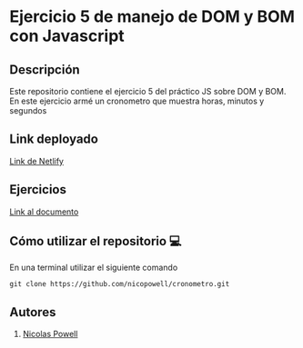 # Ejercicio 5 de manejo de DOM y BOM con Javascript

## Descripción

Este repositorio contiene el ejercicio 5 del práctico JS sobre DOM y BOM.
En este ejercicio armé un cronometro que muestra horas, minutos y segundos

## Link deployado
[Link de Netlify](https://nicopowell-dom-ejercicio5.netlify.app/)

## Ejercicios

[Link al documento](https://docs.google.com/document/d/1kA4muGGnCnD0am3vBB4h7VYamCSH1eB_znUmMKPC2w8/edit?usp=sharing)

## Cómo utilizar el repositorio 💻

En una terminal utilizar el siguiente comando

```
git clone https://github.com/nicopowell/cronometro.git
```

## Autores

1. [Nicolas Powell](https://github.com/nicopowell)

